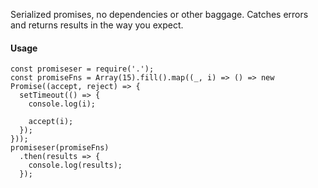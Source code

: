 Serialized promises, no dependencies or other baggage. Catches errors and returns results in the way you expect.

#### Usage
```
const promiseser = require('.');
const promiseFns = Array(15).fill().map((_, i) => () => new Promise((accept, reject) => {
  setTimeout(() => {
    console.log(i);

    accept(i);
  });
}));
promiseser(promiseFns)
  .then(results => {
    console.log(results);
  });
```
